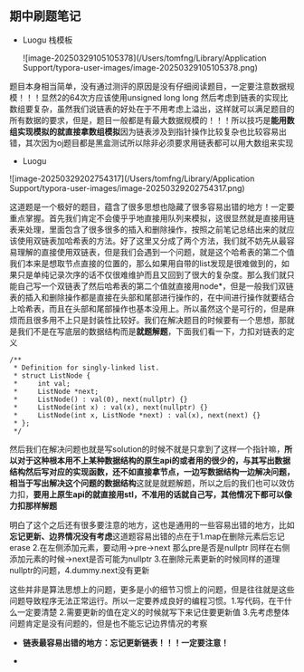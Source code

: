 ## 期中刷题笔记

* Luogu 栈模板

  ![image-20250329105105378](/Users/tomfng/Library/Application Support/typora-user-images/image-20250329105105378.png)

题目本身相当简单，没有通过测评的原因是没有仔细阅读题目，一定要注意数据规模！！！显然2的64次方应该使用unsigned long long 然后考虑到链表的实现比数组要复杂，虽然我们说链表的好处在于不用考虑上溢出，这样就可以满足题目的所有数据的要求，但是，题目一般都是有最大数据规模的！！！所以技巧是**能用数组实现模拟的就直接拿数组模拟**因为链表涉及到指针操作比较复杂也比较容易出错，其次因为oj题目都是黑盒测试所以除非必须要求用链表都可以用大数组来实现

* Luogu 

![image-20250329202754317](/Users/tomfng/Library/Application Support/typora-user-images/image-20250329202754317.png)

这道题是一个极好的题目，蕴含了很多思想也隐藏了很多容易出错的地方！一定要重点掌握。首先我们肯定不会傻乎乎地直接用队列来模拟，这很显然就是直接用链表来处理，里面包含了很多很多的插入和删除操作，按照之前笔记总结出来的就应该使用双链表加哈希表的方法。好了这里又分成了两个方法，我们就不妨先从最容易理解的直接使用双链表，但是我们会遇到一个问题，就是这个哈希表的第二个值我们本来是想取节点直接的位置的，那么如果用自带的list发现是很难做到的，如果只是单纯记录次序的话不仅很难维护而且又回到了很大的复杂度。那么我们就只能自己写一个双链表了然后哈希表的第二个值就直接用node*，但是一般我们双链表的插入和删除操作都是直接在头部和尾部进行操作的，在中间进行操作就要结合上哈希表，而且在头部和尾部操作也基本没用上。所以虽然这个是可行的，但是麻烦而且很多用不上只是封装性比较好。我们在解决题目的时候要有一个思想，那就是我们不是在写底层的数据结构而是**就题解题**，下面我们看一下，力扣对链表的定义

```
/**
 * Definition for singly-linked list.
 * struct ListNode {
 *     int val;
 *     ListNode *next;
 *     ListNode() : val(0), next(nullptr) {}
 *     ListNode(int x) : val(x), next(nullptr) {}
 *     ListNode(int x, ListNode *next) : val(x), next(next) {}
 * };
 */
```

然后我们在解决问题也就是写solution的时候不就是只拿到了这样一个指针嘛，**所以对于这种根本用不上某种数据结构的原生api的或者用的很少的，与其写出数据结构然后写对应的实现函数，还不如直接拿节点，一边写数据结构一边解决问题，相当于写出解决这个问题的数据结构**这就是就题解题，所以之后的我们也可以效仿力扣，**要用上原生api的就直接用stl，不准用的话就自己写，其他情况下都可以像力扣那样解题**

明白了这个之后还有很多要注意的地方，这也是通用的一些容易出错的地方，比如**忘记更新、边界情况没有考虑**这道题容易出错的点在于1.map在删除元素后忘记erase 2.在左侧添加元素，要动用->pre->next 那么pre是否是nullptr 同样在右侧添加元素的时候->next是否可能为nullptr 3.在删除元素更新的时候同样的道理nullptr的问题，4.dummy.next没有更新

这些并非是算法思想上的问题，更多是小的细节习惯上的问题，但是往往就是这些问题导致程序无法正常运行。所以一定要养成良好的编程习惯。1.写代码，在干什么一定要清楚 2.需要更新的值在定义的时候就写下来记住要更新值 3.先考虑整体问题肯定是没有问题的，但是也不能忘记边界情况的考察

* **链表最容易出错的地方：忘记更新链表！！！一定要注意！**

* 